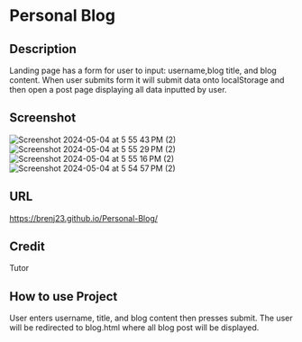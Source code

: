 # Personal Blog

## Description
Landing page has a form for user to input: username,blog title, and blog content. When user submits form it will submit data onto localStorage and then open a post page displaying all data inputted by user.

## Screenshot
![Screenshot 2024-05-04 at 5 55 43 PM (2)](https://github.com/brenj23/Personal-Blog/assets/154111598/6d691e02-1e23-4b06-af0d-6661fdd4331d)
![Screenshot 2024-05-04 at 5 55 29 PM (2)](https://github.com/brenj23/Personal-Blog/assets/154111598/b5f4d27b-0862-4c25-be8f-af22744803fa)
![Screenshot 2024-05-04 at 5 55 16 PM (2)](https://github.com/brenj23/Personal-Blog/assets/154111598/2430f4b4-ea47-40a8-a291-8f58edb076c3)
![Screenshot 2024-05-04 at 5 54 57 PM (2)](https://github.com/brenj23/Personal-Blog/assets/154111598/01caec63-89f3-453a-bcc5-d7080b788fa7)


## URL
https://brenj23.github.io/Personal-Blog/
## Credit
Tutor

## How to use Project
User enters username, title, and blog content then presses submit. The user will be redirected to blog.html where all blog post will be displayed.

